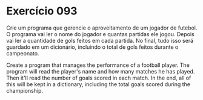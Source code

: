 # Exercício 093

Crie um programa que gerencie o aproveitamento de um jogador de futebol. O programa vai ler o nome do jogador e quantas partidas ele jogou. Depois vai ler a quantidade de gols feitos em cada partida. No final, tudo isso será guardado em um dicionário, incluindo o total de gols feitos durante o campeonato.

Create a program that manages the performance of a football player. The program will read the player's name and how many matches he has played. Then it'll read the number of goals scored in each match. In the end, all of this will be kept in a dictionary, including the total goals scored during the championship.
